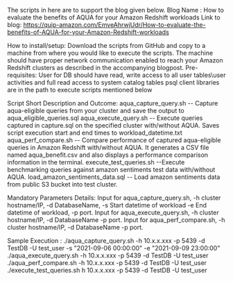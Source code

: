 The scripts in here are to support the blog given below. 
Blog Name : How to evaluate the benefits of AQUA for your Amazon Redshift workloads
Link to blog:
https://quip-amazon.com/EmveAhrwjUdr/How-to-evaluate-the-benefits-of-AQUA-for-your-Amazon-Redshift-workloads

How to install/setup:
Download the scripts from GitHub and copy to a machine from where you would like to execute the scripts. The machine should have proper network communication enabled to reach your Amazon Redshift clusters as described in the accompanying blogpost.
Pre-requisites:
User for DB should have read, write access to all user tables\user activities and full read access to system
catalog tables
psql client libraries are in the path to execute scripts mentioned below


Script Short Description and Outcome:
 aqua_capture_query.sh -- Capture aqua-eligible queries from your cluster and save the output to aqua_eligible_queries.sql
aqua_execute_query.sh -- Execute queries captured in capture.sql on the specified cluster with/without AQUA. Saves script execution start and  end times to workload_datetime.txt
 aqua_perf_compare.sh -- Compare performance of captured aqua-eligible queries in Amazon Redshift with/without AQUA. It generates a CSV file named aqua_benefit.csv and also displays a performance comparison information in the terminal.
execute_test_queries.sh --Execute benchmarking queries against amazon sentiments test data with/without AQUA.
load_amazon_sentiments_data.sql -- Load amazon sentiments data from public S3 bucket into test cluster.

Mandatory Parameters Details:
Input for  aqua_capture_query.sh,  -h cluster hostname/IP, -d DatabaseName, -s Start datetime of workload -e End datetime of workload, -p port.
Input for   aqua_execute_query.sh, -h cluster hostname/IP, -d DatabaseName -p port. 
Input for  aqua_perf_compare.sh, -h cluster hostname/IP, -d DatabaseName -p port.

Sample Execution :
./aqua_capture_query.sh -h 10.x.x.xxx -p 5439 -d TestDB -U test_user -s "2021-09-06 00:00:00" -e "2021-09-09 23:00:00"
./aqua_execute_query.sh -h 10.x.x.xxx -p 5439 -d TestDB -U test_user
./aqua_perf_compare.sh -h 10.x.x.xxx -p 5439 -d TestDB -U test_user
./execute_test_queries.sh h 10.x.x.xxx -p 5439 -d TestDB -U test_user

